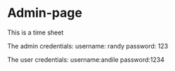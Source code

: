 # Admin-page

This is a time sheet

The admin credentials: 
          username: randy
          password: 123
          
The user credentials:
          username:andile
          password:1234
          
          
